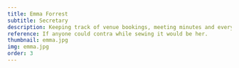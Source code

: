```yaml
---
title: Emma Forrest
subtitle: Secretary
description: Keeping track of venue bookings, meeting minutes and everyone’s task list is Emma. She was on the New Scotland committee from 2016-2018, and helped to organise events, call dances and run workshops. From 2012-2015 she was a member, and subsequently secretary, of the Commonwealth Vintage Dancers. She helped to teach and perform historical dances and organise public events in the US and was responsible for taking notes at weekly rehearsals, running meetings and keeping track of paperwork. She has attended multiple past IVFDFs, working as a steward for most of them, and so is aware of the amount of work that goes into making the festival happen. Lastly, she has been dancing for about 18 years in a variety of styles, including historical social dance, Scottish Country, contra, and bal folk.
reference: If anyone could contra while sewing it would be her.
thumbnail: emma.jpg
img: emma.jpg
order: 3
---
```

